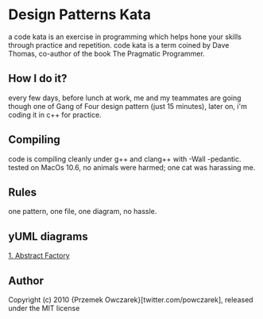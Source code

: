 Design Patterns Kata
====================

a code kata is an exercise in programming which helps hone your skills through practice and repetition.
code kata is a term coined by Dave Thomas, co-author of the book The Pragmatic Programmer.

How I do it?
------------

every few days, before lunch at work, me and my teammates are going though one of Gang of Four design pattern (just 15 minutes), later on, i'm coding it in c++ for practice.

Compiling
---------

code is compiling cleanly under g++ and clang++ with -Wall -pedantic.
tested on MacOs 10.6, no animals were harmed; one cat was harassing me.

Rules
-----

one pattern, one file, one diagram, no hassle.

yUML diagrams
-------------

[1. Abstract Factory](http://goo.gl/1vtBL)

Author
-----

Copyright (c) 2010 {Przemek Owczarek}[twitter.com/powczarek], released under the MIT license

